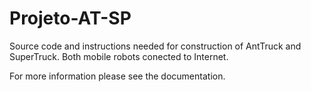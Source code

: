 # Projeto-AT-SP
Source code and instructions needed for construction of AntTruck and SuperTruck. Both mobile robots conected to Internet.

For more information please see the documentation.
